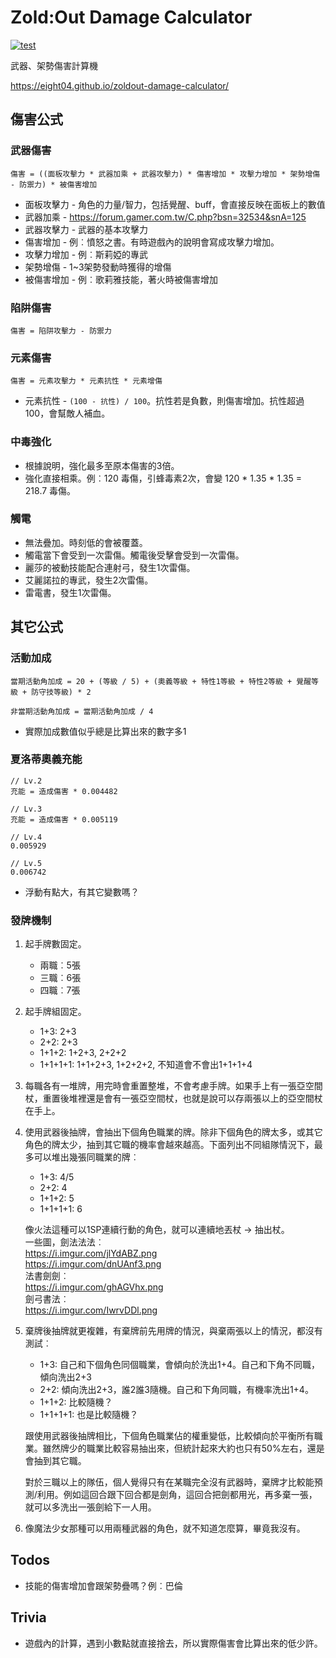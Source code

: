 Zold:Out Damage Calculator
==========================

[![test](https://github.com/eight04/zoldout-damage-calculator/actions/workflows/test.yml/badge.svg)](https://github.com/eight04/zoldout-damage-calculator/actions/workflows/test.yml)

武器、架勢傷害計算機

https://eight04.github.io/zoldout-damage-calculator/

傷害公式
--------

### 武器傷害

```
傷害 = ((面板攻擊力 * 武器加乘 + 武器攻擊力) * 傷害增加 * 攻擊力增加 * 架勢增傷 - 防禦力) * 被傷害增加
```

* 面板攻擊力 - 角色的力量/智力，包括覺醒、buff，會直接反映在面板上的數值
* 武器加乘 - https://forum.gamer.com.tw/C.php?bsn=32534&snA=125
* 武器攻擊力 - 武器的基本攻擊力
* 傷害增加 - 例︰憤怒之書。有時遊戲內的說明會寫成攻擊力增加。
* 攻擊力增加 - 例︰斯莉婭的專武
* 架勢增傷 - 1~3架勢發動時獲得的增傷
* 被傷害增加 - 例︰歌莉雅技能，著火時被傷害增加

### 陷阱傷害

```
傷害 = 陷阱攻擊力 - 防禦力
```

### 元素傷害

```
傷害 = 元素攻擊力 * 元素抗性 * 元素增傷
```

* 元素抗性 - `(100 - 抗性) / 100`。抗性若是負數，則傷害增加。抗性超過 100，會幫敵人補血。

### 中毒強化

* 根據說明，強化最多至原本傷害的3倍。
* 強化直接相乘。例︰120 毒傷，引蜂毒素2次，會變 120 * 1.35 * 1.35 = 218.7 毒傷。

### 觸電

* 無法疊加。時刻低的會被覆蓋。
* 觸電當下會受到一次雷傷。觸電後受擊會受到一次雷傷。
* 麗莎的被動技能配合連射弓，發生1次雷傷。
* 艾麗諾拉的專武，發生2次雷傷。
* 雷電書，發生1次雷傷。

其它公式
--------

### 活動加成

```
當期活動角加成 = 20 + (等級 / 5) + (奧義等級 + 特性1等級 + 特性2等級 + 覺醒等級 + 防守技等級) * 2

非當期活動角加成 = 當期活動角加成 / 4
```

* 實際加成數值似乎總是比算出來的數字多1

### 夏洛蒂奧義充能

```
// Lv.2
充能 = 造成傷害 * 0.004482

// Lv.3
充能 = 造成傷害 * 0.005119

// Lv.4
0.005929

// Lv.5
0.006742
```

* 浮動有點大，有其它變數嗎？

### 發牌機制

1. 起手牌數固定。

   - 兩職︰5張
   - 三職︰6張
   - 四職︰7張

2. 起手牌組固定。

   - 1+3: 2+3
   - 2+2: 2+3
   - 1+1+2: 1+2+3, 2+2+2
   - 1+1+1+1: 1+1+2+3, 1+2+2+2, 不知道會不會出1+1+1+4

2. 每職各有一堆牌，用完時會重置整堆，不會考慮手牌。如果手上有一張亞空間杖，重置後堆裡還是會有一張亞空間杖，也就是說可以存兩張以上的亞空間杖在手上。

3. 使用武器後抽牌，會抽出下個角色職業的牌。除非下個角色的牌太多，或其它角色的牌太少，抽到其它職的機率會越來越高。下面列出不同組隊情況下，最多可以堆出幾張同職業的牌︰

   - 1+3: 4/5
   - 2+2: 4
   - 1+1+2: 5
   - 1+1+1+1: 6
   
   像火法這種可以1SP連續行動的角色，就可以連續地丟杖 -> 抽出杖。  
   一些圖，劍法法法︰  
   https://i.imgur.com/jlYdABZ.png  
   https://i.imgur.com/dnUAnf3.png  
   法書劍劍︰  
   https://i.imgur.com/ghAGVhx.png  
   劍弓書法︰  
   https://i.imgur.com/IwrvDDl.png  

1. 棄牌後抽牌就更複雜，有棄牌前先用牌的情況，與棄兩張以上的情況，都沒有測試︰

   - 1+3: 自己和下個角色同個職業，會傾向於洗出1+4。自己和下角不同職，傾向洗出2+3
   - 2+2: 傾向洗出2+3，誰2誰3隨機。自己和下角同職，有機率洗出1+4。
   - 1+1+2: 比較隨機？
   - 1+1+1+1: 也是比較隨機？
   
   跟使用武器後抽牌相比，下個角色職業佔的權重變低，比較傾向於平衡所有職業。雖然牌少的職業比較容易抽出來，但統計起來大約也只有50%左右，還是會抽到其它職。
   
   對於三職以上的隊伍，個人覺得只有在某職完全沒有武器時，棄牌才比較能預測/利用。例如這回合跟下回合都是劍角，這回合把劍都用光，再多棄一張，就可以多洗出一張劍給下一人用。
   
1. 像魔法少女那種可以用兩種武器的角色，就不知道怎麼算，畢竟我沒有。

Todos
-----

* 技能的傷害增加會跟架勢疊嗎？例︰巴倫

Trivia
------

* 遊戲內的計算，遇到小數點就直接捨去，所以實際傷害會比算出來的低少許。

